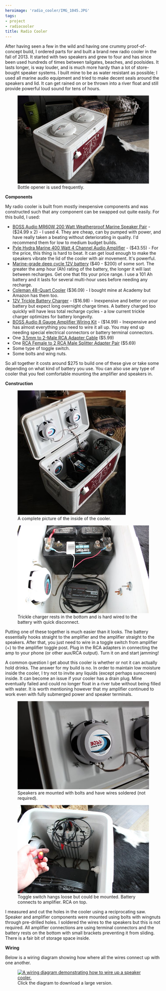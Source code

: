 ```yaml
---
heroimage: 'radio_cooler/IMG_1045.JPG'
tags:
- project
- radiocooler
title: Radio Cooler
---
```


After having seen a few in the wild and having one crummy proof-of-concept
build, I ordered parts for and built a brand new radio cooler in the fall
of 2013. It started with two speakers and grew to four and has since been used
hundreds of times between tailgates, beaches, and poolsides. It lasts longer, is
way louder, and is much more hardy than a lot of store-bought speaker systems. I
built mine to be as water resistant as possible; I used all marine audio
equipment and tried to make decent seals around the speakers and lid. It can get
rained on or be thrown into a river float and still provide powerful loud sound
for tens of hours.

<!--excerpt_end-->

<figure>
  <a href="/img/radio_cooler/IMG_1046.JPG">
    <img src="/img/radio_cooler/thumbnail_IMG_1046.JPG" alt="A rear 45 degree view of the radio cooler.">
  </a>
  <figcaption>Bottle opener is used frequently.</figcaption>
</figure>

**Components**

My radio cooler is built from mostly inexpensive components and was constructed
such that any component can be swapped out quite easily. For this build, I
used:

- [BOSS Audio MR60W 200 Watt Weatherproof Marine Speaker Pair](https://www.amazon.com/gp/product/B0001XO674/ref=as_li_tl?ie=UTF8&camp=1789&creative=9325&creativeASIN=B0001XO674&linkCode=as2&tag=brentwalther-20&linkId=d27a93d077a8b48311c50f636e829d00) -
  ($24.99 x 2) - I used 4. They are cheap, can by pumped with power, and have
  really taken a beating without deteriorating in quality. I'd recommend them
  for low to medium budget builds.
- [Pyle Hydra Marine 400 Watt 4 Channel Audio Amplifier](https://www.amazon.com/gp/product/B000N5T0T4/ref=as_li_tl?ie=UTF8&camp=1789&creative=9325&creativeASIN=B000N5T0T4&linkCode=as2&tag=brentwalther-20&linkId=a5fdc9ea3b73f74269d88b1036aba20f) -
  ($43.55) - For the price, this thing is hard to beat. It can get loud enough
  to make the speakers vibrate the lid of the cooler with air movement. It's
  powerful.
- [Marine-grade deep cycle 12V battery](https://www.walmart.com/search/?cat_id=0&query=12v+marine+battery)
  ($40 - $200) of some sort. The greater the amp hour (Ah) rating of the
  battery, the longer it will last between recharges. Get one that fits your
  price range. I use a 101 Ah battery and it lasts for several multi-hour uses
  before needing any recharge.
- [Coleman 48-Quart Cooler](https://www.amazon.com/gp/product/B0000Dh3LT/ref=as_li_tl?ie=UTF8&camp=1789&creative=9325&creativeASIN=B0000Dh3LT&linkCode=as2&tag=brentwalther-20&linkId=c879ce06997cab67615feb50507b7641)
  ($36.09) - I bought mine at Academy but Amazon has them too.
- [12V Trickle Battery Charger](https://www.amazon.com/gp/product/B074Z2NFWW/ref=as_li_tl?ie=UTF8&camp=1789&creative=9325&creativeASIN=B074Z2NFWW&linkCode=as2&tag=brentwalther-20&linkId=3aa12c3487b5db0571a9c7507a6e1af6) -
  ($16.98) - Inexpensive and better on your battery but expect long overnight
  charge times. A battery charged too quickly will have less total recharge
  cycles - a low current trickle charger optimizes for battery longevity.
- [BOSS Audio 8 Gauge Amplifier Wiring Kit](https://www.amazon.com/gp/product/B000FKP7TY/ref=as_li_tl?ie=UTF8&camp=1789&creative=9325&creativeASIN=B000FKP7TY&linkCode=as2&tag=brentwalther-20&linkId=32e4c67c63df1578e4992fc4e34990fd) -
  ($14.99) - Inexpensive and has almost everything you need to wire it all up.
  You may end up needing special electrical connectors or battery terminal
  connectors.
- One
  [3.5mm to 2-Male RCA Adapter Cable](https://www.amazon.com/gp/product/B01D5H8JW0/ref=as_li_tl?ie=UTF8&camp=1789&creative=9325&creativeASIN=B01D5H8JW0&linkCode=as2&tag=brentwalther-20&linkId=007bc4dec686f1b292f0a9b916c21aac)
  ($5.99)
- One
  [RCA Female to 2 RCA Male Splitter Adapter Pair](https://www.amazon.com/gp/product/B016FCTD3G/ref=as_li_tl?ie=UTF8&camp=1789&creative=9325&creativeASIN=B016FCTD3G&linkCode=as2&tag=brentwalther-20&linkId=91f7f82d753ff157015649c37a283d6b)
  ($5.69)
- Some type of toggle switch.
- Some bolts and wing nuts.

So all together it costs around $275 to build one of these give or take some
depending on what kind of battery you use. You can also use any type of cooler
that you feel comfortable mounting the amplifier and speakers in.

**Construction**

<figure>
  <a href="/img/radio_cooler/IMG_1048JPG">
    <img src="/img/radio_cooler/thumbnail_IMG_1048.JPG" alt="A complete picture of the inside of the cooler.">
  </a>
  <figcaption>A complete picture of the inside of the cooler.</figcaption>
</figure>

<figure>
  <a href="/img/radio_cooler/IMG_1055.JPG">
    <img src="/img/radio_cooler/thumbnail_IMG_1055.JPG" alt="An image of the tricle charger wired to the battery.">
  </a>
  <figcaption>Trickle charger rests in the bottom and is hard wired to the battery with quick disconnect.</figcaption>
</figure>

Putting one of these together is much easier than it looks. The battery
essentially hooks straight to the amplifier and the amplifier straight to the
speakers. After that, you just need to wire in a toggle switch from amplifier
(+) to the amplifier toggle post. Plug in the RCA adapters in connecting the amp
to your phone (or other aux/RCA output). Turn it on and start jamming!

A common question I get about this cooler is whether or not it can actually hold
drinks. The answer for my build is no. In order to maintain low moisture inside
the cooler, I try not to invite any liquids (except perhaps sunscreen) inside.
It can become an issue if your cooler has a drain plug. Mine eventually failed
and could no longer float in a river tube without being filled with water. It is
worth mentioning however that my amplifier continued to work even with fully
submerged power and speaker terminals.

<figure>
  <a href="/img/radio_cooler/IMG_1049.JPG">
    <img src="/img/radio_cooler/thumbnail_IMG_1049.JPG" alt="An image of the wired and mounted speaker.">
  </a>
  <figcaption>Speakers are mounted with bolts and have wires soldered (not required).</figcaption>
</figure>

<figure>
  <a href="/img/radio_cooler/IMG_1051.JPG">
    <img src="/img/radio_cooler/thumbnail_IMG_1051.JPG" alt="An image of the amplifier, toggle switch, and battery.">
  </a>
  <figcaption>Toggle switch hangs loose but could be mounted. Battery connects to amplifier. RCA on top.</figcaption>
</figure>

I measured and cut the holes in the cooler using a reciprocating saw. Speaker
and amplifier components were mounted using bolts with wingnuts through
pre-drilled holes. I soldered the wires to the speakers but this is not
required. All amplifier connections are using terminal connectors and the
battery rests on the bottom with small brackets preventing it from sliding.
There is a fair bit of storage space inside.

**Wiring**

Below is a wiring diagram showing how where all the wires connect up with one
another.

<figure>
  <a href="https://docs.google.com/drawings/d/e/2PACX-1vSExBPmbnhiZ-A563ZKeSxLzr08WolJRVFDJOe76KpoUu5yE2oi-gQg029fryDE9mfK33lIWmys4YW6/pub?w=1440&amp;h=1080">
    <img src="https://docs.google.com/drawings/d/e/2PACX-1vSExBPmbnhiZ-A563ZKeSxLzr08WolJRVFDJOe76KpoUu5yE2oi-gQg029fryDE9mfK33lIWmys4YW6/pub?w=960&amp;h=720" alt="A wiring diagram demonstrating how to wire up a speaker cooler.">
  </a>
  <figcaption>Click the diagram to download a large version.</figcaption>
</figure>

